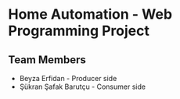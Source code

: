 # Home Automation - Web Programming Project

## Team Members

- Beyza Erfidan - Producer side
- Şükran Şafak Barutçu - Consumer side
